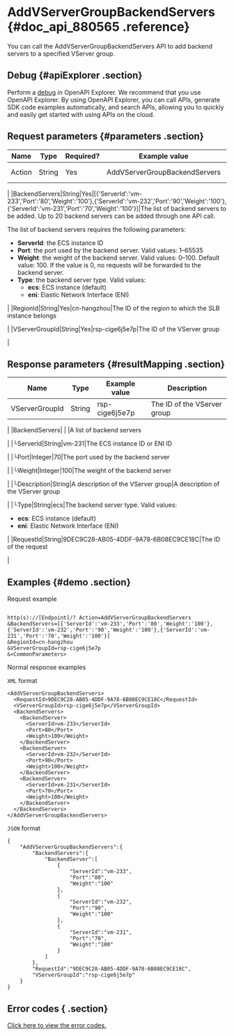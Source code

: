 # AddVServerGroupBackendServers {#doc_api_880565 .reference}

You can call the AddVServerGroupBackendServers API to add backend servers to a specified VServer group.

## Debug {#apiExplorer .section}

Perform a [debug](https://api.aliyun.com/#product=Slb&api=AddVServerGroupBackendServers) in OpenAPI Explorer. We recommend that you use OpenAPI Explorer. By using OpenAPI Explorer, you can call APIs, generate SDK code examples automatically, and search APIs, allowing you to quickly and easily get started with using APIs on the cloud.

## Request parameters {#parameters .section}

|Name|Type|Required?|Example value|Description|
|----|----|---------|-------------|-----------|
|Action|String|Yes|AddVServerGroupBackendServers|The action to perform. Valid value: AddVServerGroupBackendServers

 |
|BackendServers|String|Yes|\[\{'ServerId':'vm-233','Port':'80','Weight':'100'\},\{'ServerId':'vm-232','Port':'90','Weight':'100'\},\{'ServerId':'vm-231','Port':'70','Weight':'100'\}\]|The list of backend servers to be added. Up to 20 backend servers can be added through one API call.

 The list of backend servers requires the following parameters:

 -   **ServerId**: the ECS instance ID
-   **Port**: the port used by the backend server. Valid values: 1–65535
-   **Weight**: the weight of the backend server. Valid values: 0–100. Default value: 100. If the value is 0, no requests will be forwarded to the backend server.
-   **Type**: the backend server type. Valid values:
    -   **ecs**: ECS instance \(default\)
    -   **eni**: Elastic Network Interface \(ENI\)

 |
|RegionId|String|Yes|cn-hangzhou|The ID of the region to which the SLB instance belongs

 |
|VServerGroupId|String|Yes|rsp-cige6j5e7p|The ID of the VServer group

 |

## Response parameters {#resultMapping .section}

|Name|Type|Example value|Description|
|----|----|-------------|-----------|
|VServerGroupId|String|rsp-cige6j5e7p|The ID of the VServer group

 |
|BackendServers| | |A list of backend servers

 |
|└ServerId|String|vm-231|The ECS instance ID or ENI ID

 |
|└Port|Integer|70|The port used by the backend server

 |
|└Weight|Integer|100|The weight of the backend server

 |
|└Description|String|A description of the VServer group|A description of the VServer group

 |
|└Type|String|ecs|The backend server type. Valid values:

 -   **ecs**: ECS instance \(default\)
-   **eni**: Elastic Network Interface \(ENI\)

 |
|RequestId|String|9DEC9C28-AB05-4DDF-9A78-6B08EC9CE18C|The ID of the request

 |

## Examples {#demo .section}

Request example

``` {#request_demo}

http(s)://[Endpoint]/? Action=AddVServerGroupBackendServers
&BackendServers=[{'ServerId':'vm-233','Port':'80','Weight':'100'},{'ServerId':'vm-232','Port':'90','Weight':'100'},{'ServerId':'vm-231','Port':'70','Weight':'100'}]
&RegionId=cn-hangzhou
&VServerGroupId=rsp-cige6j5e7p
&<CommonParameters>

```

Normal response examples

`XML` format

``` {#xml_return_success_demo}
<AddVServerGroupBackendServers>
  <RequestId>9DEC9C28-AB05-4DDF-9A78-6B08EC9CE18C</RequestId>
  <VServerGroupId>rsp-cige6j5e7p</VServerGroupId>
  <BackendServers>
    <BackendServer>
      <ServerId>vm-233</ServerId>
      <Port>80</Port>
      <Weight>100</Weight>
    </BackendServer>
    <BackendServer>
      <ServerId>vm-232</ServerId>
      <Port>90</Port>
      <Weight>100</Weight>
    </BackendServer>
    <BackendServer>
      <ServerId>vm-231</ServerId>
      <Port>70</Port>
      <Weight>100</Weight>
    </BackendServer>
  </BackendServers>
</AddVServerGroupBackendServers>

```

`JSON` format

``` {#json_return_success_demo}
{
	"AddVServerGroupBackendServers":{
		"BackendServers":{
			"BackendServer":[
				{
					"ServerId":"vm-233",
					"Port":"80",
					"Weight":"100"
				},
				{
					"ServerId":"vm-232",
					"Port":"90",
					"Weight":"100"
				},
				{
					"ServerId":"vm-231",
					"Port":"70",
					"Weight":"100"
				}
			]
		},
		"RequestId":"9DEC9C28-AB05-4DDF-9A78-6B08EC9CE18C",
		"VServerGroupId":"rsp-cige6j5e7p"
	}
}
```

## Error codes { .section}

[Click here to view the error codes.](https://error-center.aliyun.com/status/product/Slb)

